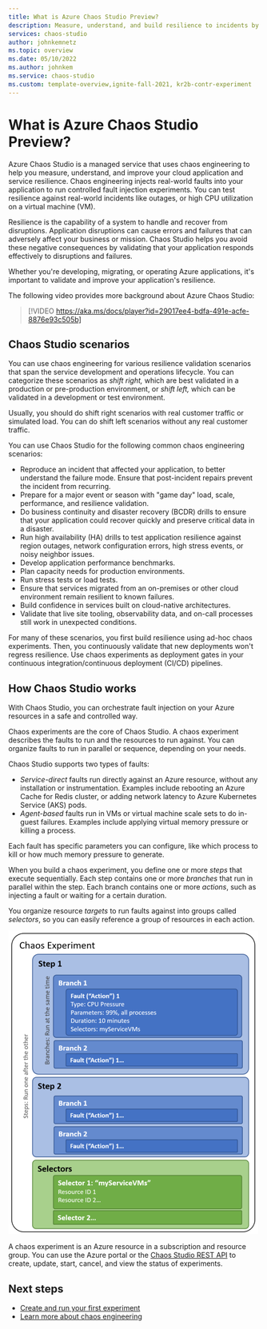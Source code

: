 ```yaml
---
title: What is Azure Chaos Studio Preview?
description: Measure, understand, and build resilience to incidents by using chaos engineering to inject faults and monitor how your application responds.
services: chaos-studio
author: johnkemnetz
ms.topic: overview
ms.date: 05/10/2022
ms.author: johnkem
ms.service: chaos-studio
ms.custom: template-overview,ignite-fall-2021, kr2b-contr-experiment
---
```


# What is Azure Chaos Studio Preview?

Azure Chaos Studio is a managed service that uses chaos engineering to help you measure, understand, and improve your cloud application and service resilience. Chaos engineering injects real-world faults into your application to run controlled fault injection experiments. You can test resilience against real-world incidents like outages, or high CPU utilization on a virtual machine (VM).

Resilience is the capability of a system to handle and recover from disruptions. Application disruptions can cause errors and failures that can adversely affect your business or mission. Chaos Studio helps you avoid these negative consequences by validating that your application responds effectively to disruptions and failures.

Whether you're developing, migrating, or operating Azure applications, it's important to validate and improve your application's resilience.

The following video provides more background about Azure Chaos Studio:

> [!VIDEO https://aka.ms/docs/player?id=29017ee4-bdfa-491e-acfe-8876e93c505b]

## Chaos Studio scenarios

You can use chaos engineering for various resilience validation scenarios that span the service development and operations lifecycle. You can categorize these scenarios as *shift right,* which are best validated in a production or pre-production environment, or *shift left,* which can be validated in a development or test environment.

Usually, you should do shift right scenarios with real customer traffic or simulated load. You can do shift left scenarios without any real customer traffic.

You can use Chaos Studio for the following common chaos engineering scenarios:

- Reproduce an incident that affected your application, to better understand the failure mode. Ensure that post-incident repairs prevent the incident from recurring.
- Prepare for a major event or season with "game day" load, scale, performance, and resilience validation.
- Do business continuity and disaster recovery (BCDR) drills to ensure that your application could recover quickly and preserve critical data in a disaster.
- Run high availability (HA) drills to test application resilience against region outages, network configuration errors, high stress events, or noisy neighbor issues.
- Develop application performance benchmarks.
- Plan capacity needs for production environments.
- Run stress tests or load tests.
- Ensure that services migrated from an on-premises or other cloud environment remain resilient to known failures.
- Build confidence in services built on cloud-native architectures.
- Validate that live site tooling, observability data, and on-call processes still work in unexpected conditions.

For many of these scenarios, you first build resilience using ad-hoc chaos experiments. Then, you continuously validate that new deployments won't regress resilience. Use chaos experiments as deployment gates in your continuous integration/continuous deployment (CI/CD) pipelines.

## How Chaos Studio works

With Chaos Studio, you can orchestrate fault injection on your Azure resources in a safe and controlled way.

Chaos experiments are the core of Chaos Studio. A chaos experiment describes the faults to run and the resources to run against. You can organize faults to run in parallel or sequence, depending on your needs.

Chaos Studio supports two types of faults:

- *Service-direct* faults run directly against an Azure resource, without any installation or instrumentation. Examples include rebooting an Azure Cache for Redis cluster, or adding network latency to Azure Kubernetes Service (AKS) pods.
- *Agent-based* faults run in VMs or virtual machine scale sets to do in-guest failures. Examples include applying virtual memory pressure or killing a process.

Each fault has specific parameters you can configure, like which process to kill or how much memory pressure to generate.

When you build a chaos experiment, you define one or more *steps* that execute sequentially. Each step contains one or more *branches* that run in parallel within the step. Each branch contains one or more *actions*, such as injecting a fault or waiting for a certain duration.

You organize resource *targets* to run faults against into groups called *selectors*, so you can easily reference a group of resources in each action.

![Diagram showing the layout of a chaos experiment.](images/chaos-experiment.png)

A chaos experiment is an Azure resource in a subscription and resource group. You can use the Azure portal or the [Chaos Studio REST API](/rest/api/chaosstudio) to create, update, start, cancel, and view the status of experiments.

## Next steps

- [Create and run your first experiment](chaos-studio-tutorial-service-direct-portal.md)
- [Learn more about chaos engineering](chaos-studio-chaos-engineering-overview.md)
